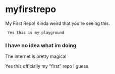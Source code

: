# myfirstrepo
My First Repo!
Kinda weird that you're seeing this. 


`` 
Yes this is my playground 
`` 

### I have no idea what im doing 
The internet is pretty magical 


Yes this officially my "first" repo i guess 
